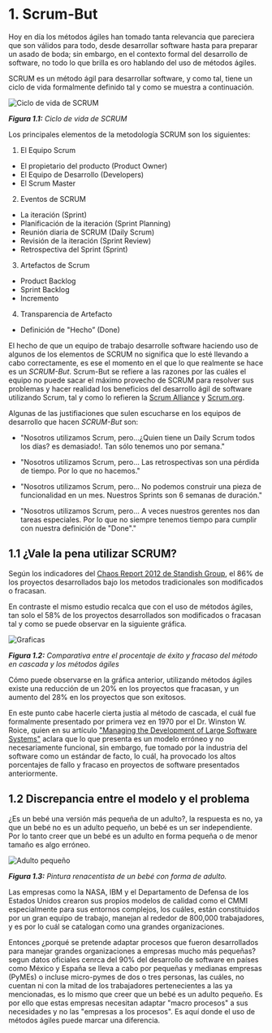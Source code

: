 # 1. Scrum-But

Hoy en día los métodos ágiles han tomado tanta relevancia que pareciera que son válidos para todo, desde desarrollar software hasta para preparar un asado de boda; sin embargo, en el contexto formal del desarrollo de software, no todo lo que brilla es oro hablando del uso de métodos ágiles.

SCRUM es un método ágil para desarrollar software, y como tal, tiene un ciclo de vida formalmente definido tal y como se muestra a continuación.

![Ciclo de vida de SCRUM](images/ciclodevidascrum.jpg)

_**Figura 1.1:** Ciclo de vida de SCRUM_

Los principales elementos de la metodología SCRUM son los siguientes:

1. El Equipo Scrum
 * El propietario del producto (Product Owner)
 * El Equipo de Desarrollo (Developers)
 * El Scrum Master
2. Eventos de SCRUM
 * La iteración (Sprint)
 * Planificación de la iteración (Sprint Planning)
 * Reunión diaria de SCRUM (Daily Scrum)
 * Revisión de la iteración (Sprint Review)
 * Retrospectiva del Sprint (Sprint)
3. Artefactos de Scrum
 * Product Backlog
 * Sprint Backlog
 * Incremento
4. Transparencia de Artefacto
 * Definición de "Hecho” (Done)

El hecho de que un equipo de trabajo desarrolle software haciendo uso de algunos de los elementos de SCRUM no significa que lo esté llevando a cabo correctamente, es ese el momento en el que lo que realmente se hace es un _SCRUM-But_. Scrum-But se refiere a las razones por las cuáles el equipo no puede sacar el máximo provecho de SCRUM para resolver sus problemas y hacer realidad los beneficios del desarrollo ágil de software utilizando Scrum, tal y como lo refieren la [Scrum Alliance](https://www.scrumalliance.org/community/articles/2013/february/you-may-be-a-scrum-but) y [Scrum.org](https://www.scrum.org/ScrumBut).

Algunas de las justifiaciones que sulen escucharse en los equipos de desarrollo que hacen _SCRUM-But_ son:

* "Nosotros utilizamos Scrum, pero...¿Quien tiene un Daily Scrum todos los días? es demasiado!. Tan sólo tenemos uno por semana."

* "Nosotros utilizamos Scrum, pero... Las retrospectivas son una pérdida de tiempo. Por lo que no hacemos."

* "Nosotros utilizamos Scrum, pero... No podemos construir una pieza de funcionalidad en un mes. Nuestros Sprints son 6 semanas de duración."

* "Nosotros utilizamos Scrum, pero... A veces nuestros gerentes nos dan tareas especiales. Por lo que no siempre tenemos tiempo para cumplir con nuestra definición de "Done"."


## 1.1 ¿Vale la pena utilizar SCRUM?

Según los indicadores del [Chaos Report 2012 de Standish Group](https://www.standishgroup.com/), el 86% de los proyectos desarrollados bajo los metodos tradicionales son modificados o fracasan.

En contraste el mismo estudio recalca que con el uso de métodos ágiles, tan solo el 58% de los proyectos desarrollados son modificados o fracasan tal y como se puede observar en la siguiente gráfica.

![Graficas](images/grafica.png)

_**Figura 1.2:** Comparativa entre el procentaje de éxito y fracaso del método en cascada y los métodos ágiles_

Cómo puede observarse en la gráfica anterior, utilizando métodos ágiles existe una reducción de un 20% en los proyectos que fracasan, y un aumento del 28% en los proyectos que son exitosos.

En este punto cabe hacerle cierta justia al método de cascada, el cuál fue formalmente presentado por primera vez en 1970 por el Dr. Winston W. Roice, quien en su artículo ["Managing the Development of Large Software Systems"](http://leadinganswers.typepad.com/leading_answers/files/original_waterfall_paper_winston_royce.pdf) aclara que lo que presenta es un modelo erróneo y no necesariamente funcional, sin embargo, fue tomado por la industria del software como un estándar de facto, lo cuál, ha provocado los altos porcentajes de fallo y fracaso en proyectos de software presentados anteriormente.

## 1.2 Discrepancia entre el modelo y el problema

¿Es un bebé una versión más pequeña de un adulto?, la respuesta es no, ya que un bebé no es un adulto pequeño, un bebé es un ser independiente. Por lo tanto creer que un bebé es un adulto en forma pequeña o de menor tamaño es algo erróneo.

![Adulto pequeño](images/Bebe.png)

_**Figura 1.3:** Pintura renacentista de un bebé con forma de adulto._

Las empresas como la NASA, IBM y el Departamento de Defensa de los Estados Unidos crearon sus propios modelos de calidad como  el CMMI especialmente para sus entornos complejos, los cuáles, están constituidos por un gran equipo de trabajo, manejan al rededor de 800,000 trabajadores, y es por lo cuál se catalogan como una grandes organizaciones.

Entonces ¿porqué se pretende adaptar procesos que fueron desarrollados para manejar grandes organizaciones a empresas mucho más pequeñas? segun datos oficiales cenrca del 90% del desarrollo de software en países como México y España se lleva a cabo por pequeñas y medianas empresas (PyMEs) o incluse micro-pymes de dos o tres personas, las cuáles, no cuentan ni con la mitad de los trabajadores pertenecientes a las ya mencionadas, es lo mismo que creer que un bebé es un adulto pequeño. Es por ello que estas empresas necesitan adaptar "macro procesos" a sus necesidades y no las "empresas a los procesos". Es aquí donde el uso de métodos ágiles puede marcar una diferencia.

